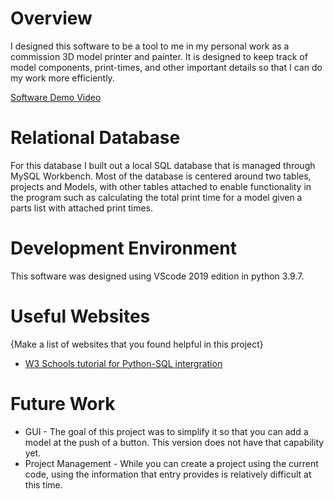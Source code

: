 # Overview

I designed this software to be a tool to me in my personal work as a commission 3D model printer and painter.  It is designed to keep track of model components, print-times, and other important details so that I can do my work more efficiently.  

[Software Demo Video](https://youtu.be/Tu5giRjTywg)

# Relational Database

For this database I built out a local SQL database that is managed through MySQL Workbench.  Most of the database is centered around two tables, projects and Models, with other tables attached to enable functionality in the program such as calculating the total print time for a model given a parts list with attached print times.  

# Development Environment

This software was designed using VScode 2019 edition in python 3.9.7.  

# Useful Websites

{Make a list of websites that you found helpful in this project}
* [W3 Schools tutorial for Python-SQL intergration](https://www.w3schools.com/python/python_mysql_getstarted.asp)


# Future Work

* GUI - The goal of this project was to simplify it so that you can add a model at the push of a button.  This version does not have that capability yet.
* Project Management - While you can create a project using the current code, using the information that entry provides is relatively difficult at this time.